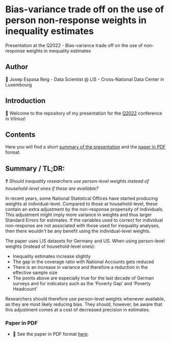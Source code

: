 # Bias-variance trade off on the use of person non-response weights in inequality estimates
Presentation at the Q2022 - Bias-variance trade off on the use of non-response weights in inequality estimates

## Author
:man: Josep Espasa Reig - Data Scientist @ LIS - Cross-National Data  Center in Luxembourg

## Introduction
:wave: Welcome to the repository of my presentation for the [Q2022](https://q2022.stat.gov.lt/lt/) conference in Vilnius!

## Contents
Here you will find a short [summary of the presentation](#summary--tldr) and the [paper in PDF](https://github.com/JosepER/Q2022_use_nonresponse_weights/blob/main/presentation/person_nonresponse_inequality.pdf) format.

## Summary / TL;DR:
:question: *Should inequality researchers use person-level weights instead of household-level ones if these are available?*

In recent years, some National Statistical Offices have started producing weights at individual-level. Compared to those at household-level, these contain an extra 
adjustment by the non-response propensity of individuals. This adjustment might imply more variance in weights and thus larger Standard Errors for estimates. If the variables used to correct for individual non-response are not associated with those used for inequality analyses, then there wouldn't be any benefit using the individual-level weights.

The paper uses LIS datasets for Germany and US. When using person-level weights (instead of household-level ones):
* Inequality estimates increase slightly
* The gap in the coverage ratio with National Accounts gets reduced
* There is an increase in variance and therefore a reduction in the effective sample size
* The points above are especially true for the last decade of German surveys and for indicators such as the ‘Poverty Gap’ and ‘Poverty Headcount’ 

Researchers should therefore use person-level weights whenever available, as they are most likely reducing bias. They should, however, be aware that this adjustment comes at a cost of decreased precision in estimates.

### Paper in PDF
* :memo: See the paper in PDF format [here](https://github.com/JosepER/Q2022_use_nonresponse_weights/blob/main/presentation/person_nonresponse_inequality.pdf).
